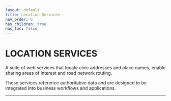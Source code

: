 ```yaml
---
layout: default
title: Location Services
nav_order: 6
has_children: true
has_toc: false
---
```


# LOCATION SERVICES

A suite of web services that locate civic addresses and place names, enable sharing areas of interest and road network routing.

These services reference authoritative data and are designed to be integrated into business workflows and applications.

-------------------------------------------------------
